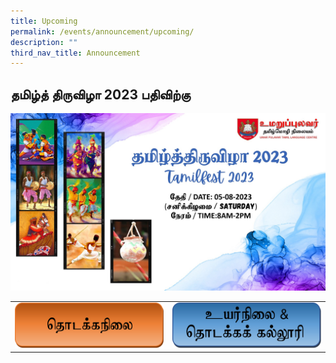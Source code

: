 ```yaml
---
title: Upcoming
permalink: /events/announcement/upcoming/
description: ""
third_nav_title: Announcement
---
```

## தமிழ்த் திருவிழா 2023 பதிவிற்கு

<img alt="" src="/images/Tamilfest2023/testing3.jpg">

|   |   |
|---|---|
|  <a href="https://form.gov.sg/6493d392e9e46200116b68d1"><img src="/images/Tamilfest2023/primary.png"> </a> | <a href="https://form.gov.sg/6493dec5e3562000126d80f6"><img src="/images/Tamilfest2023/secondary.png"> </a>  |